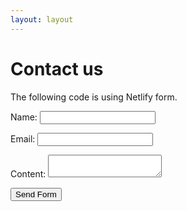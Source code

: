 ```yaml
---
layout: layout
---
```


# Contact us

The following code is using Netlify form.

<form data-netlify="true" action="/thanks" method="post">
  <p>
    <label>Name:
      <input type="text" name="name">
    </label>    
  </p>
  <p>
    <label for="email">Email:</label>
    <input type="email" id="email" name="email">    
  </p>
  <p>
    <label for="content">Content:</label>
    <textarea name="content" id="content"></textarea>
  </p>
  <input type="submit" value="Send Form">
</form>
